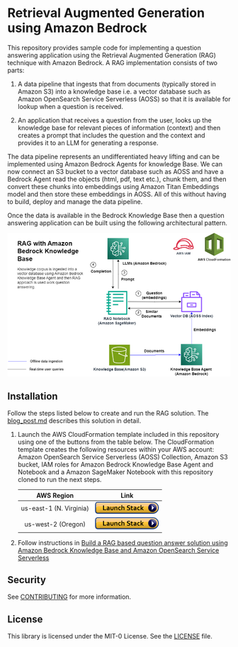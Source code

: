 # Retrieval Augmented Generation using Amazon Bedrock

This repository provides sample code for implementing a question answering application using the Retrieval Augmented Generation (RAG) technique with Amazon Bedrock. A RAG implementation consists of two parts:

1. A data pipeline that ingests that from documents (typically stored in Amazon S3) into a knowledge base i.e. a vector database such as Amazon OpenSearch Service Serverless (AOSS) so that it is available for lookup when a question is received.

1. An application that receives a question from the user, looks up the knowledge base for relevant pieces of information (context) and then creates a prompt that includes the question and the context and provides it to an LLM for generating a response.

The data pipeline represents an undifferentiated heavy lifting and can be implemented using Amazon Bedrock Agents for knowledge Base. We can now connect an S3 bucket to a vector database such as AOSS and have a Bedrock Agent read the objects (html, pdf, text etc.), chunk them, and then convert these chunks into embeddings using Amazon Titan Embeddings model and then store these embeddings in AOSS. All of this without having to build, deploy and manage the data pipeline.

Once the data is available in the Bedrock Knowledge Base then a question answering application can be built using the following architectural pattern.

![KB Agent](img/bedrock-agents-kb.png)

## Installation

Follow the steps listed below to create and run the RAG solution. The [blog_post.md](./blog_post.md) describes this solution in detail.

1. Launch the AWS CloudFormation template included in this repository using one of the buttons from the table below. The CloudFormation template creates the following resources within your AWS account: Amazon OpenSearch Service Serverless (AOSS) Collection, Amazon S3 bucket, IAM roles for Amazon Bedrock Knowledge Base Agent and Notebook and a Amazon SageMaker Notebook with this repository cloned to run the next steps.


   |AWS Region                |     Link        |
   |:------------------------:|:-----------:|
   |us-east-1 (N. Virginia)    | [<img src="./img/ML-14328-cloudformation-launch-stack.png">](https://console.aws.amazon.com/cloudformation/home?region=us-east-1#/stacks/new?stackName=rag-w-bedrock-kb&templateURL=https://aws-blogs-artifacts-public.s3.amazonaws.com/artifacts/ML-15539/template.yml) |
   |us-west-2 (Oregon)          | [<img src="./img/ML-14328-cloudformation-launch-stack.png">](https://console.aws.amazon.com/cloudformation/home?region=us-west-2#/stacks/new?stackName=rag-w-bedrock-kb&templateURL=https://aws-blogs-artifacts-public.s3.amazonaws.com/artifacts/ML-15539/template.yml) |

1. Follow instructions in [Build a RAG based question answer solution using Amazon Bedrock Knowledge Base and Amazon OpenSearch Service Serverless](./blog_post.md)

## Security

See [CONTRIBUTING](CONTRIBUTING.md#security-issue-notifications) for more information.

## License

This library is licensed under the MIT-0 License. See the [LICENSE](./LICENSE) file.


